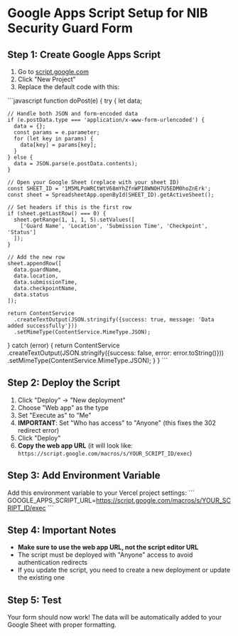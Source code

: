 # Google Apps Script Setup for NIB Security Guard Form

## Step 1: Create Google Apps Script

1. Go to [script.google.com](https://script.google.com)
2. Click "New Project"
3. Replace the default code with this:

\`\`\`javascript
function doPost(e) {
  try {
    let data;
    
    // Handle both JSON and form-encoded data
    if (e.postData.type === 'application/x-www-form-urlencoded') {
      data = {};
      const params = e.parameter;
      for (let key in params) {
        data[key] = params[key];
      }
    } else {
      data = JSON.parse(e.postData.contents);
    }
    
    // Open your Google Sheet (replace with your sheet ID)
    const SHEET_ID = '1M5MLPoWRCtWtV68mYhZfnWPI8WNOH7U5EDM0hoZnErk';
    const sheet = SpreadsheetApp.openById(SHEET_ID).getActiveSheet();
    
    // Set headers if this is the first row
    if (sheet.getLastRow() === 0) {
      sheet.getRange(1, 1, 1, 5).setValues([
        ['Guard Name', 'Location', 'Submission Time', 'Checkpoint', 'Status']
      ]);
    }
    
    // Add the new row
    sheet.appendRow([
      data.guardName,
      data.location,
      data.submissionTime,
      data.checkpointName,
      data.status
    ]);
    
    return ContentService
      .createTextOutput(JSON.stringify({success: true, message: 'Data added successfully'}))
      .setMimeType(ContentService.MimeType.JSON);
      
  } catch (error) {
    return ContentService
      .createTextOutput(JSON.stringify({success: false, error: error.toString()}))
      .setMimeType(ContentService.MimeType.JSON);
  }
}
\`\`\`

## Step 2: Deploy the Script

1. Click "Deploy" → "New deployment"
2. Choose "Web app" as the type
3. Set "Execute as" to "Me"
4. **IMPORTANT**: Set "Who has access" to "Anyone" (this fixes the 302 redirect error)
5. Click "Deploy"
6. **Copy the web app URL** (it will look like: `https://script.google.com/macros/s/YOUR_SCRIPT_ID/exec`)

## Step 3: Add Environment Variable

Add this environment variable to your Vercel project settings:
\`\`\`
GOOGLE_APPS_SCRIPT_URL=https://script.google.com/macros/s/YOUR_SCRIPT_ID/exec
\`\`\`

## Step 4: Important Notes

- **Make sure to use the web app URL, not the script editor URL**
- The script must be deployed with "Anyone" access to avoid authentication redirects
- If you update the script, you need to create a new deployment or update the existing one

## Step 5: Test

Your form should now work! The data will be automatically added to your Google Sheet with proper formatting.
